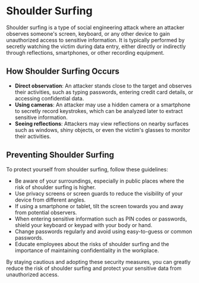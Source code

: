 # Shoulder Surfing

Shoulder surfing is a type of social engineering attack where an attacker observes someone's screen, keyboard, or any other device to gain unauthorized access to sensitive information. It is typically performed by secretly watching the victim during data entry, either directly or indirectly through reflections, smartphones, or other recording equipment.

## How Shoulder Surfing Occurs

- **Direct observation**: An attacker stands close to the target and observes their activities, such as typing passwords, entering credit card details, or accessing confidential data.
- **Using cameras**: An attacker may use a hidden camera or a smartphone to secretly record keystrokes, which can be analyzed later to extract sensitive information.
- **Seeing reflections**: Attackers may view reflections on nearby surfaces such as windows, shiny objects, or even the victim's glasses to monitor their activities.

## Preventing Shoulder Surfing

To protect yourself from shoulder surfing, follow these guidelines:

- Be aware of your surroundings, especially in public places where the risk of shoulder surfing is higher.
- Use privacy screens or screen guards to reduce the visibility of your device from different angles.
- If using a smartphone or tablet, tilt the screen towards you and away from potential observers.
- When entering sensitive information such as PIN codes or passwords, shield your keyboard or keypad with your body or hand.
- Change passwords regularly and avoid using easy-to-guess or common passwords.
- Educate employees about the risks of shoulder surfing and the importance of maintaining confidentiality in the workplace.

By staying cautious and adopting these security measures, you can greatly reduce the risk of shoulder surfing and protect your sensitive data from unauthorized access.
